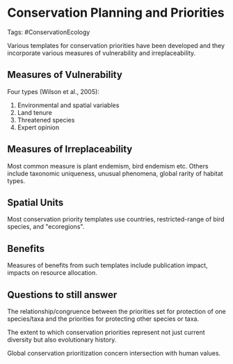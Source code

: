 # Conservation Planning and Priorities

Tags: #ConservationEcology

Various templates for conservation priorities have been developed and they incorporate various measures of vulnerability and irreplaceability.

## Measures of Vulnerability

Four types (Wilson et al., 2005):
1. Environmental and spatial variables
2. Land tenure
3. Threatened species
4. Expert opinion

## Measures of Irreplaceability

Most common measure is plant endemism, bird endemism etc. Others include taxonomic uniqueness, unusual phenomena, global rarity of habitat types.

## Spatial Units

Most conservation priority templates use countries, restricted-range of bird species, and "ecoregions".

## Benefits

Measures of benefits from such templates include publication impact, impacts on resource allocation.

## Questions to still answer

The relationship/congruence between the priorities set for protection of one species/taxa and the priorities for protecting other species or taxa.

The extent to which conservation priorities represent not just current diversity but also evolutionary history.

Global conservation prioritization concern intersection with human values.